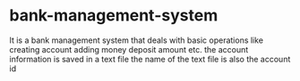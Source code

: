 # bank-management-system
It is a bank management system that deals with basic operations like creating account adding money deposit amount etc.
the account information is saved in a text file 
the name of the text file is also the account id
